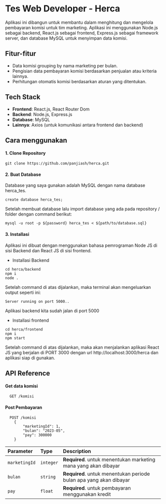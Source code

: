 # Tes Web Developer - Herca

Aplikasi ini dibangun untuk membantu dalam menghitung dan mengelola pembayaran komisi untuk tim marketing. Aplikasi ini menggunakan Node.js sebagai backend, React.js sebagai frontend, Express.js sebagai framework server, dan database MySQL untuk menyimpan data komisi.

## Fitur-fitur

- Data komisi grouping by nama marketing per bulan.
- Pengisian data pembayaran komisi berdasarkan penjualan atau kriteria lainnya.
- Perhitungan otomatis komisi berdasarkan aturan yang ditentukan.

## Tech Stack

- **Frontend**: React.js, React Router Dom
- **Backend**: Node.js, Express.js
- **Database**: MySQL
- **Lainnya**: Axios (untuk komunikasi antara frontend dan backend)

## Cara menggunakan

#### 1. Clone Repository

```
git clone https://github.com/panjiash/herca.git
```

#### 2. Buat Database

Database yang saya gunakan adalah MySQL dengan nama database herca_tes.

```
create database herca_tes;
```

Setelah membuat database lalu import database yang ada pada repository / folder dengan command berikut:

```
mysql -u root -p ${password} herca_tes < ${path/to/database.sql}
```

#### 3. Installasi

Aplikasi ini dibuat dengan menggunakan bahasa pemrograman Node JS di sisi Backend dan React JS di sisi frontend.

- Installasi Backend

```
cd herca/backend
npm i
node .
```

Setelah command di atas dijalankan, maka terminal akan mengeluarkan output seperti ini:

```
Server running on port 5000..
```

Aplikasi backend kita sudah jalan di port 5000

- Installasi frontend

```
cd herca/frontend
npm i
npm start
```

Setelah command di atas dijalankan, maka akan menjalankan aplikasi React JS yang berjalan di PORT 3000 dengan url http://localhost:3000/herca dan aplikasi siap di gunakan.

## API Reference

#### Get data komisi

```http
  GET /komisi
```

#### Post Pembayaran

```http
  POST /komisi
    {
        "marketingId": 1,
        "bulan": "2023-05",
        "pay": 300000
    }
```

| Parameter     | Type      | Description                                                        |
| :------------ | :-------- | :----------------------------------------------------------------- |
| `marketingId` | `integer` | **Required**. untuk menentukan marketing mana yang akan dibayar    |
| `bulan`       | `string`  | **Required**. untuk menentukan periode bulan apa yang akan dibayar |
| `pay`         | `float`   | **Required**. untuk pembayaran menggunakan kredit                  |
